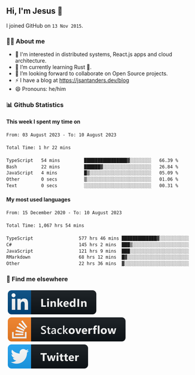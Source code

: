 ## Hi, I'm Jesus 👋

I joined GitHub on `13 Nov 2015`.

<!-- Talking about you -->

### 👨‍💻 About me

- 👦 I'm interested in distributed systems, React.js apps and cloud architecture.
- 🌱 I’m currently learning Rust 🦀.
- 👯 I’m looking forward to collaborate on Open Source projects.
- ⚡️ I have a blog at <https://jsantanders.dev/blog>
- 😄 Pronouns: he/him

### 📊 Github Statistics

#### This week I spent my time on

<!--START_SECTION:weekly-->

```txt
From: 03 August 2023 - To: 10 August 2023

Total Time: 1 hr 22 mins

TypeScript   54 mins         ████████████████▓░░░░░░░░   66.39 %
Bash         22 mins         ██████▓░░░░░░░░░░░░░░░░░░   26.84 %
JavaScript   4 mins          █▒░░░░░░░░░░░░░░░░░░░░░░░   05.09 %
Other        0 secs          ▒░░░░░░░░░░░░░░░░░░░░░░░░   01.06 %
Text         0 secs          ░░░░░░░░░░░░░░░░░░░░░░░░░   00.31 %
```

<!--END_SECTION:weekly-->

#### My most used languages

<!--START_SECTION:alltime-->

```txt
From: 15 December 2020 - To: 10 August 2023

Total Time: 1,067 hrs 54 mins

TypeScript                 577 hrs 46 mins █████████████▓░░░░░░░░░░░   54.10 %
C#                         145 hrs 2 mins  ███▒░░░░░░░░░░░░░░░░░░░░░   13.58 %
JavaScript                 121 hrs 9 mins  ███░░░░░░░░░░░░░░░░░░░░░░   11.34 %
RMarkdown                  68 hrs 12 mins  █▓░░░░░░░░░░░░░░░░░░░░░░░   06.39 %
Other                      22 hrs 36 mins  ▓░░░░░░░░░░░░░░░░░░░░░░░░   02.12 %
```

<!--END_SECTION:alltime-->

### 📢 Find me elsewhere

<p>
  <a target="_blank" href="https://linkedin.com/in/jsantanders">
    <img src="https://github.com/jsantanders/jsantanders/blob/master/img/linkedin.svg" alt="LinkedIn" style="vertical-align:top; margin:4px">
  </a>
  
  <a target="_blank" href="https://stackoverflow.com/users/7318331/jesus-santander">
    <img src="https://github.com/jsantanders/jsantanders/blob/master/img/stackoverflow.svg" alt="StackOverflow" style="vertical-align:top; margin:4px">
  </a>
  
  <a target="_blank" href="http://twitter.com/jsantanders">
    <img src="https://github.com/jsantanders/jsantanders/blob/master/img/twitter.svg" alt="Twitter" style="vertical-align:top; margin:4px">
  </a>
</p>
